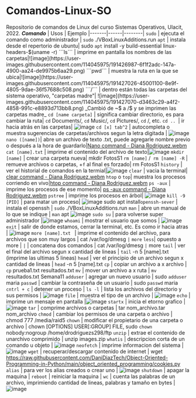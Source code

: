 # Comandos-Linux-SO
Repositorio de comandos de Linux del curso Sistemas Operativos, Ulacit, 2022.
***Comando*** | Usos | Ejemplo
|-------|------|--------|
```sudo``` | ejecuta el comando como administrador | ```sudo``` ./VBoxLinuxAdditions.run
```apt``` | instala desde el repertorio de ubuntu| sudo ```apt``` install -y build-essential linux-headers-$(uname -r)
```ls``` | imprime en pantalla los nombres de las carpetas|![image](https://user-images.githubusercontent.com/114045975/191426987-6f1f2adc-147a-4900-aa24-de9975b6aa29.png)
```pwd``` | muestra la ruta en la que se ubica|![image](https://user-images.githubusercontent.com/114045975/191427026-45001100-8e9f-4805-9dae-36f57688c508.png)
```/``` | dentro están todas las carpetas del sistema operativo, "carpetas madre"| ![image](https://user-images.githubusercontent.com/114045975/191427070-d3463c29-a4f2-4858-991c-e8893d713bb8.png) _Cambió de ~$ a /$ y se imprimen las carpetas madre_
```cd [name carpeta]``` | significa cambiar directorio, es para cambiar la ruta| ```cd``` Documents/, ```cd``` Music/, ```cd``` Pictures/, ```cd``` /, etc.
```cd .. ```| ir hacia atrás en las carpetas| ![image](https://user-images.githubusercontent.com/114045975/191427408-129c3428-bb62-4d4b-8d16-87aea6e3b51d.png)
```cd [x] tab^2``` | autocompleta o muestra sugerencias de carpetas/archivos segun la letra digitada | ![image](https://user-images.githubusercontent.com/114045975/191427225-fb44940d-f992-4406-9b94-fb72929e933e.png)
```nano ([name])```| abre un archivo de texto .txt, puede agregarle nombre previo o después a la hora de guardarlo|[Nano command - Diana Rodriguez.webm](https://user-images.githubusercontent.com/114045975/191427576-d46cf8e9-c930-46d3-9c67-d6fa56c5956d.webm)
```cat [name].txt``` | imprime el contenido del archivo de texto|![image](https://user-images.githubusercontent.com/114045975/192120525-4b14ddda-1bb6-4860-952a-95146f80eb6e.png)
```mkdir [name]``` | crear una carpeta nueva| mkdir FotosS1
```rm [name]``` /``` rm [name] -R``` | remueve archivos o carpetas, +```f``` al final es forzado| rm FotosS1
```history``` | ver el historial de comandos en la termial|![image](https://user-images.githubusercontent.com/114045975/192120793-836944c1-1d86-4f2a-883d-0ac6b4a84c2b.png)
```clear``` | vacia la terminal| [clear command - Diana Rodriguez.webm](https://user-images.githubusercontent.com/114045975/192121086-b1753874-d6df-424c-b6b1-4c48a0a74c2d.webm)
```htop``` o ```top```| muestra los procesos corriendo en vivo|[htop command - Diana Rodriguez.webm](https://user-images.githubusercontent.com/114045975/192121092-0eb2fa8a-77cc-4bd7-b35f-13994d75ea25.webm)
```ps -aux``` | imprime los procesos de ese momento| [ps -aux command - Diana Rodriguez.webm](https://user-images.githubusercontent.com/114045975/192121161-92a7cbe7-0867-44f2-b9bd-784d45b1e1f4.webm)
```pstree``` | imprime los procesos en árbol| ![image](https://user-images.githubusercontent.com/114045975/192121185-2ae33390-9c15-4a64-aa45-b741c51e861d.png)
```kill -9 [PID]``` | para matar un proceso| ![image](https://user-images.githubusercontent.com/114045975/192121211-56b7f054-360b-4fae-81db-33f7d5746b50.png)
sudo apt install```openssh-sever``` | instala el openssh | ```sudo``` ./VBoxLinuxAdditions.run
```man``` | abre un manual de lo que se indique | ```man``` apt ![image](https://user-images.githubusercontent.com/114045975/206005741-8c2381ac-a775-4332-bad8-b92433d292ce.png)
```sudo su``` | para volverse super administrador |![image](https://user-images.githubusercontent.com/114045975/206005983-3e9b65e9-e29c-411a-b08b-7cf7e6d8ec76.png)
```whoami``` | mostrar el usuario que somos | ![image](https://user-images.githubusercontent.com/114045975/206006258-70eb41b9-15e7-4387-a638-2511c015d404.png)
```exit``` | salir de donde estamos, cerrar la terminal, etc. Es como ir hacia atras | ![image](https://user-images.githubusercontent.com/114045975/206006495-03e5b2fa-c7c6-40b2-896e-0fd64e4fda3a.png)
```more [name].txt ``` | imprime el contenido del archivo, para archivos que son muy largos | cat /var/log/dmesg ```|``` ```more```
```less```| opuesto a more |
```|``` | concatena dos comandos | cat /var/log/dmesg ```|``` more
```tail``` | ver el final del archivo segun x cantidad de lineas | ```tail``` -n 5 [name].txt (imprime las ultimas 5 lineas)
```head``` | ver el principio de un archivo segun x cantidad de lineas | ```head``` -n 5 [name].txt
```cp``` | copiar un archivo a x archivo | ```cp``` prueba1.txt resultados.txt
```mv``` | mover un archivo a x ruta | ```mv``` resultados.txt Semana11
```adduser``` | agregar un nuevo usuario | sudo ```adduser``` maria
```passwd``` | cambiar la contraseña de un usuario | sudo ```passwd``` maria
```cntrl + c``` | detener un proceso | 
```ls -l``` | lista los archivos del directorio y sus permisos | ![image](https://user-images.githubusercontent.com/114045975/206014425-a3b5592b-0d8a-478e-b162-5d628748f338.png)
```file``` | muestra el tipo de un archivo | ![image](https://user-images.githubusercontent.com/114045975/206014816-e73d4feb-2461-40aa-9d1b-80455d48303b.png)
```echo``` | imprime un mensaje en pantalla |![image](https://user-images.githubusercontent.com/114045975/206015102-0697d1c5-ef50-4e62-914f-fec58768b5f4.png)
```startx``` | inicia el etorno grafico | ![image](https://user-images.githubusercontent.com/114045975/206015700-8afd3e44-1b21-4805-bc93-89675bc30eb0.png)
```tar``` | comprime archivos o carpetas | tar nom_archivo.tar nom_archivo
```chmod``` | cambiar los permisos de una carpeta o archivo | chmod 777 /media/raid5
```chown``` | modificar el propietario de una carpeta o archivo | chown [OPTIONS] USER[:GROUP] FILE, sudo ```chown``` nobody:nogroup /home/drodriguezs298/ftp
```unzip``` | extrae el contenido de unarchivo comprimido | unzip images.zip
```whatis``` | descripcion corta de un comando u objeto | ![image](https://user-images.githubusercontent.com/114045975/206018506-9a6776fd-e7a1-4b10-b604-8b5b36e7942b.png)
```neofetch``` | imprime informacion del sistema | ![image](https://user-images.githubusercontent.com/114045975/206018695-265933bd-a6d0-42b8-b5e3-bd6f7ecb298b.png)
```wget``` | recuperar/descargar contenido de internet | wget https://raw.githubusercontent.com/DaniDiazTech/Object-Oriented-Programming-in-Python/main/object_oriented_programming/cookies.py
```alias``` | para ver los alias creados o crear uno | ![image](https://user-images.githubusercontent.com/114045975/206019371-655b4b68-ead8-452e-9486-6ef633ad19c3.png)
```shutdown``` | apagar la maquina |
```reboot``` | reiniciar la maquina |
```wc``` | cuenta las palabras de un archivo, imprimiendo cantidad de lineas, palabras y tamaño en bytes | ![image](https://user-images.githubusercontent.com/114045975/206019970-55b3e168-079f-4458-8bb9-13a01b105bab.png)


